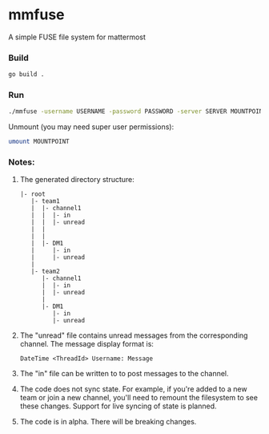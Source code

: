 # mmfuse

A simple FUSE file system for mattermost


### Build

```bash
go build .
```


### Run

```bash
./mmfuse -username USERNAME -password PASSWORD -server SERVER MOUNTPOINT
```

Unmount (you may need super user permissions):

```bash
umount MOUNTPOINT
```


### Notes:

1. The generated directory structure:

   ```
   |- root
      |- team1
      |  |- channel1
      |  |  |- in
      |  |  |- unread
      |  |
      |  |
      |  |- DM1
      |     |- in
      |     |- unread
      |
      |- team2
         |- channel1
         |  |- in
         |  |- unread
         |
         |- DM1
            |- in
            |- unread
   ```

2. The "unread" file contains unread messages from the corresponding channel.
   The message display format is:
   ```
   DateTime <ThreadId> Username: Message
   ```

3. The "in" file can be written to to post messages to the channel.

3. The code does not sync state. For example, if you're added to a new team or join a new channel,
   you'll need to remount the filesystem to see these changes. Support for live syncing of state is planned.

4. The code is in alpha. There will be breaking changes.
